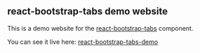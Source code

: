 ## react-bootstrap-tabs demo website

This is a demo website for the [react-bootstrap-tabs](https://github.com/freeranger/react-bootstrap-tabs-demo) component.

You can see it live here: [react-bootstrap-tabs-demo](https://freeranger.github.io/react-bootstrap-tabs-demo)
